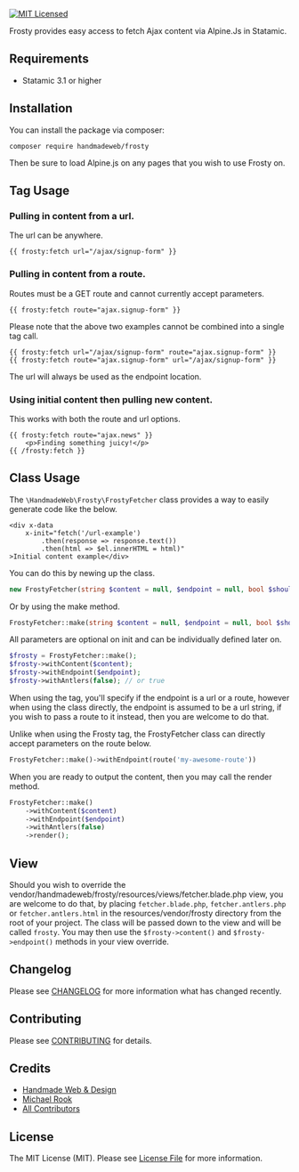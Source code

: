 [![MIT Licensed](https://img.shields.io/badge/license-MIT-blue.svg?style=flat-square)](LICENSE.md)

Frosty provides easy access to fetch Ajax content via Alpine.Js in Statamic.

## Requirements

* Statamic 3.1 or higher

## Installation

You can install the package via composer:

```shell
composer require handmadeweb/frosty
```
Then be sure to load Alpine.js on any pages that you wish to use Frosty on.

## Tag Usage

### Pulling in content from a url.
The url can be anywhere.
```antlers
{{ frosty:fetch url="/ajax/signup-form" }}
```

### Pulling in content from a route.
Routes must be a GET route and cannot currently accept parameters.
```antlers
{{ frosty:fetch route="ajax.signup-form" }}
```

Please note that the above two examples cannot be combined into a single tag call.
```antlers
{{ frosty:fetch url="/ajax/signup-form" route="ajax.signup-form" }}
{{ frosty:fetch route="ajax.signup-form" url="/ajax/signup-form" }}
```
The url will always be used as the endpoint location.

### Using initial content then pulling new content.
This works with both the route and url options.
```antlers
{{ frosty:fetch route="ajax.news" }}
    <p>Finding something juicy!</p>
{{ /frosty:fetch }}
```

## Class Usage
The `\HandmadeWeb\Frosty\FrostyFetcher` class provides a way to easily generate code like the below.

```blade
<div x-data 
    x-init="fetch('/url-example')
        .then(response => response.text())
        .then(html => $el.innerHTML = html)"
>Initial content example</div>
```

You can do this by newing up the class.
```php
new FrostyFetcher(string $content = null, $endpoint = null, bool $shouldUseAntlers = false)
```
Or by using the make method.
```php
FrostyFetcher::make(string $content = null, $endpoint = null, bool $shouldUseAntlers = false)
```

All parameters are optional on init and can be individually defined later on.
```php
$frosty = FrostyFetcher::make();
$frosty->withContent($content);
$frosty->withEndpoint($endpoint);
$frosty->withAntlers(false); // or true
```
When using the tag, you'll specify if the endpoint is a url or a route, however when using the class directly, the endpoint is assumed to be a url string, if you wish to pass a route to it instead, then you are welcome to do that.

Unlike when using the Frosty tag, the FrostyFetcher class can directly accept parameters on the route below.
```php
FrostyFetcher::make()->withEndpoint(route('my-awesome-route'))
```

When you are ready to output the content, then you may call the render method.
```php
FrostyFetcher::make()
    ->withContent($content)
    ->withEndpoint($endpoint)
    ->withAntlers(false)
    ->render();
```

## View
Should you wish to override the vendor/handmadeweb/frosty/resources/views/fetcher.blade.php view, you are welcome to do that, by placing `fetcher.blade.php`, `fetcher.antlers.php` or `fetcher.antlers.html` in the resources/vendor/frosty directory from the root of your project.
The class will be passed down to the view and will be called `frosty`.
You may then use the `$frosty->content()` and `$frosty->endpoint()` methods in your view override.

## Changelog

Please see [CHANGELOG](https://statamic.com/addons/handmadeweb/frosty/release-notes) for more information what has changed recently.

## Contributing

Please see [CONTRIBUTING](https://github.com/handmadeweb/frosty/blob/main/CONTRIBUTING.md) for details.

## Credits

- [Handmade Web & Design](https://github.com/handmadeweb)
- [Michael Rook](https://github.com/michaelr0)
- [All Contributors](https://github.com/handmadeweb/frosty/graphs/contributors)

## License

The MIT License (MIT). Please see [License File](https://github.com/handmadeweb/frosty/blob/main/LICENSE.md) for more information.